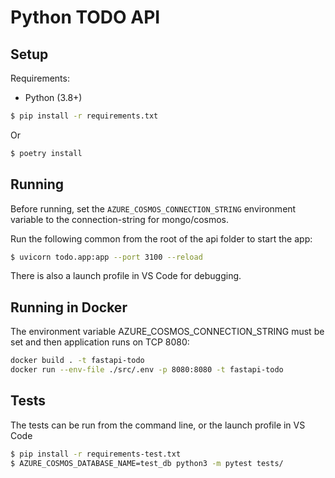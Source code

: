# Python TODO API

## Setup

Requirements:

- Python (3.8+)

```bash
$ pip install -r requirements.txt
```

Or

```bash
$ poetry install
```

## Running

Before running, set the `AZURE_COSMOS_CONNECTION_STRING` environment variable to the connection-string for mongo/cosmos.

Run the following common from the root of the api folder to start the app:

```bash
$ uvicorn todo.app:app --port 3100 --reload
```

There is also a launch profile in VS Code for debugging.

## Running in Docker

The environment variable AZURE_COSMOS_CONNECTION_STRING must be set and then application runs on TCP 8080:

```bash
docker build . -t fastapi-todo
docker run --env-file ./src/.env -p 8080:8080 -t fastapi-todo
```

## Tests

The tests can be run from the command line, or the launch profile in VS Code

```bash
$ pip install -r requirements-test.txt
$ AZURE_COSMOS_DATABASE_NAME=test_db python3 -m pytest tests/
```
